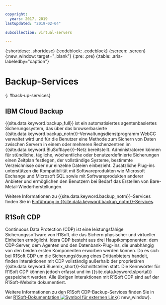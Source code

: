 ```yaml
---

copyright:
  years: 2017, 2019
lastupdated: "2019-02-04"

subcollection: virtual-servers

---
```

{:shortdesc: .shortdesc}
{:codeblock: .codeblock}
{:screen: .screen}
{:new_window: target="_blank"}
{:pre: .pre}
{:table: .aria-labeledby="caption"}

# Backup-Services
{: #back-up-services}

## IBM Cloud Backup

{{site.data.keyword.backup_full}} ist ein automatisiertes agentenbasiertes Sicherungssystem, das über das browserbasierte {{site.data.keyword.backup_notm}}-Verwaltungsdienstprogramm WebCC verwaltet wird und für die Benutzer eine Methode zum Sichern von Daten zwischen Servern in einem oder mehreren Rechenzentren im {{site.data.keyword.BluSoftlayer}}-Netz bereitstellt. Administratoren können für stündliche, tägliche, wöchentliche oder benutzerdefinierte Sicherungen einen Zeitplan festlegen, der vollständige Systeme, bestimmte Verzeichnisse oder nur einzelne Dateien einbezieht.  Zusätzliche Plug-ins unterstützen die Kompatibilität mit Softwareprodukten wie Microsoft Exchange und Microsoft SQL sowie mit Softwareprodukten anderer Anbieter und ermöglichen den Benutzern bei Bedarf das Erstellen von Bare-Metal-Wiederherstellungen.

Weitere Informationen zu {{site.data.keyword.backup_notm}}-Services finden Sie in [Einführung in {{site.data.keyword.backup_notm}}-Services](/docs/infrastructure/Backup?topic=Backup-gettingstarted#gettingstarted).

## R1Soft CDP

Continuous Data Protection (CDP) ist eine leistungsfähige Sicherungssoftware von R1Soft, die das Sichern physischer und virtueller Einheiten ermöglicht. Idera CDP besteht aus drei Hauptkomponenten: dem CDP-Server, dem Agenten und den Datenbank-Plug-ins, die unabhängig von den beiden ersten Komponenten erworben werden können.  Da es sich bei R1Soft CDP um die Sicherungslösung eines Drittanbieters handelt, finden Interaktionen mit CDP vollständig außerhalb der proprietären {{site.data.keyword.Bluemix_short}}-Schnittstellen statt. Die Kennwörter für R1Soft CDP können jedoch erfasst und im {{site.data.keyword.slportal}} gespeichert werden.  Alle übrigen Interaktionen mit R1Soft CDP sind auf der R1Soft-Website dokumentiert.

Weitere Informationen zu den R1Soft CDP-Backup-Services finden Sie in der [R1Soft-Dokumentation ![Symbol für externen Link](../icons/launch-glyph.svg "Symbol für externen Link")](http://wiki.r1soft.com/display/ServerBackupManager/Home){: new_window}.
